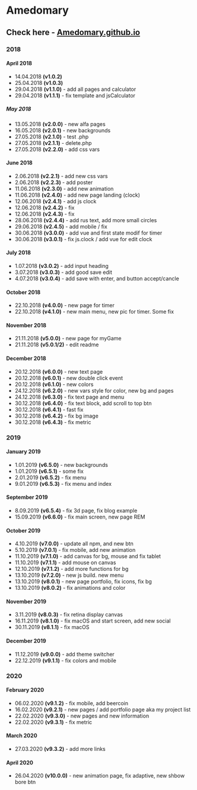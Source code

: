 # Amedomary

## Check here - [Amedomary.github.io](https://amedomary.github.io/)

### 2018

#### April 2018
- 14.04.2018 **(v1.0.2)**
- 25.04.2018 **(v1.0.3)**
- 29.04.2018 **(v1.1.0)** - add all pages and calculator
- 29.04.2018 **(v1.1.1)** - fix template and jsCalculator

##### May 2018
- 13.05.2018 **(v2.0.0)** - new alfa pages
- 16.05.2018 **(v2.0.1)** - new backgrounds
- 27.05.2018 **(v2.1.0)** - test .php
- 27.05.2018 **(v2.1.1)** - delete.php
- 27.05.2018 **(v2.2.0)** - add css vars

#### June 2018
- 2.06.2018 **(v2.2.1)** - add new css vars
- 2.06.2018 **(v2.2.3)** - add poster
- 11.06.2018 **(v2.3.0)** - add new animation
- 11.06.2018 **(v2.4.0)** - add new page landing (clock)
- 12.06.2018 **(v2.4.1)** - add js clock
- 12.06.2018 **(v2.4.2)** - fix
- 12.06.2018 **(v2.4.3)** - fix
- 28.06.2018 **(v2.4.4)** - add rus text, add more small circles
- 29.06.2018 **(v2.4.5)** - add mobile / fix
- 30.06.2018 **(v3.0.0)** - add vue and first state modif for timer
- 30.06.2018 **(v3.0.1)** - fix js.clock / add vue for edit clock

#### July 2018
- 1.07.2018 **(v3.0.2)** - add input heading
- 3.07.2018 **(v3.0.3)** - add good save edit
- 4.07.2018 **(v3.0.4)** - add save with enter, and button accept/cancle

#### October 2018
- 22.10.2018 **(v4.0.0)** - new page for timer
- 22.10.2018 **(v4.1.0)** - new main menu, new pic for timer. Some fix

#### November 2018
- 21.11.2018 **(v5.0.0)** - new page for myGame
- 21.11.2018 **(v5.0.1/2)** - edit readme

#### December 2018
- 20.12.2018 **(v6.0.0)** - new text page
- 20.12.2018 **(v6.0.1)** - new double click event
- 20.12.2018 **(v6.1.0)** - new colors
- 24.12.2018 **(v6.2.0)** - new vars style for color, new bg and pages
- 24.12.2018 **(v6.3.0)** - fix text page and menu
- 30.12.2018 **(v6.4.0)** - fix text block, add scroll to top btn
- 30.12.2018 **(v6.4.1)** - fast fix
- 30.12.2018 **(v6.4.2)** - fix bg image
- 30.12.2018 **(v6.4.3)** - fix metric

### 2019

#### January 2019
- 1.01.2019 **(v6.5.0)** - new backgrounds
- 1.01.2019 **(v6.5.1)** - some fix
- 2.01.2019 **(v6.5.2)** - fix menu
- 9.01.2019 **(v6.5.3)** - fix menu and index

#### September 2019
- 8.09.2019 **(v6.5.4)** - fix 3d page, fix blog example
- 15.09.2019 **(v6.6.0)** - fix main screen, new page REM

#### October 2019
- 4.10.2019 **(v7.0.0)** - update all npm, and new btn
- 5.10.2019 **(v7.0.1)** - fix mobile, add new animation
- 11.10.2019 **(v7.1.0)** - add canvas for bg, mouse and fix tablet
- 11.10.2019 **(v7.1.1)** - add mouse on canvas
- 12.10.2019 **(v7.1.2)** - add more functions for bg
- 13.10.2019 **(v7.2.0)** - new js build. new menu
- 13.10.2019 **(v8.0.1)** - new page portfolio, fix icons, fix bg
- 13.10.2019 **(v8.0.2)** - fix animations and color


#### November 2019
- 3.11.2019 **(v8.0.3)** - fix retina display canvas
- 16.11.2019 **(v8.1.0)** - fix macOS and start screen, add new social
- 30.11.2019 **(v8.1.1)** - fix macOS

#### December 2019
- 11.12.2019 **(v9.0.0)** - add theme switcher
- 22.12.2019 **(v9.1.1)** - fix colors and mobile

### 2020

#### February 2020
- 06.02.2020 **(v9.1.2)** - fix mobile, add beercoin
- 16.02.2020 **(v9.2.1)** - new pages / add portfolio page aka my project list
- 22.02.2020 **(v9.3.0)** - new pages and new information
- 22.02.2020 **(v9.3.1)** - fix metric


#### March 2020
- 27.03.2020 **(v9.3.2)** - add more links

#### April 2020
- 26.04.2020 **(v10.0.0)** - new animation page, fix adaptive, new shbow bore btn